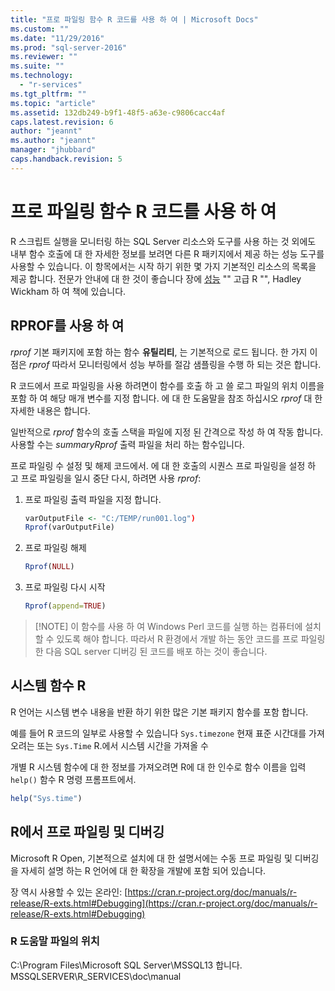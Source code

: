 ```yaml
---
title: "프로 파일링 함수 R 코드를 사용 하 여 | Microsoft Docs"
ms.custom: ""
ms.date: "11/29/2016"
ms.prod: "sql-server-2016"
ms.reviewer: ""
ms.suite: ""
ms.technology: 
  - "r-services"
ms.tgt_pltfrm: ""
ms.topic: "article"
ms.assetid: 132db249-b9f1-48f5-a63e-c9806cacc4af
caps.latest.revision: 6
author: "jeannt"
ms.author: "jeannt"
manager: "jhubbard"
caps.handback.revision: 5
---
```

# 프로 파일링 함수 R 코드를 사용 하 여
R 스크립트 실행을 모니터링 하는 SQL Server 리소스와 도구를 사용 하는 것 외에도 내부 함수 호출에 대 한 자세한 정보를 보려면 다른 R 패키지에서 제공 하는 성능 도구를 사용할 수 있습니다. 이 항목에서는 시작 하기 위한 몇 가지 기본적인 리소스의 목록을 제공 합니다. 전문가 안내에 대 한 것이 좋습니다 장에 [성능](http://adv-r.had.co.nz/Performance.html) "" 고급 R "", Hadley Wickham 하 여 책에 있습니다.

## <a name="using-rprof"></a>RPROF를 사용 하 여

*rprof* 기본 패키지에 포함 하는 함수 **유틸리티**, 는 기본적으로 로드 됩니다. 한 가지 이점은 *rprof* 따라서 모니터링에서 성능 부하를 절감 샘플링을 수행 하 되는 것은 합니다.

R 코드에서 프로 파일링을 사용 하려면이 함수를 호출 하 고 쓸 로그 파일의 위치 이름을 포함 하 여 해당 매개 변수를 지정 합니다. 에 대 한 도움말을 참조 하십시오 *rprof* 대 한 자세한 내용은 합니다.

일반적으로 *rprof* 함수의 호출 스택을 파일에 지정 된 간격으로 작성 하 여 작동 합니다. 사용할 수는 *summaryRprof* 출력 파일을 처리 하는 함수입니다. 

프로 파일링 수 설정 및 해제 코드에서. 에 대 한 호출의 시퀀스 프로 파일링을 설정 하 고 프로 파일링을 일시 중단 다시, 하려면 사용 *rprof*:

1. 프로 파일링 출력 파일을 지정 합니다.

    ```R
    varOutputFile <- "C:/TEMP/run001.log")
    Rprof(varOutputFile)
    ```
2. 프로 파일링 해제
    ```R
    Rprof(NULL)
    ```
    
3. 프로 파일링 다시 시작
    ```R
    Rprof(append=TRUE)
    ```


> [!NOTE] 이 함수를 사용 하 여 Windows Perl 코드를 실행 하는 컴퓨터에 설치할 수 있도록 해야 합니다. 따라서 R 환경에서 개발 하는 동안 코드를 프로 파일링 한 다음 SQL server 디버깅 된 코드를 배포 하는 것이 좋습니다.  


## <a name="r-system-functions"></a>시스템 함수 R

R 언어는 시스템 변수 내용을 반환 하기 위한 많은 기본 패키지 함수를 포함 합니다. 

예를 들어 R 코드의 일부로 사용할 수 있습니다 `Sys.timezone` 현재 표준 시간대를 가져오려는 또는 `Sys.Time` R.에서 시스템 시간을 가져올 수 

개별 R 시스템 함수에 대 한 정보를 가져오려면 R에 대 한 인수로 함수 이름을 입력 `help()` 함수 R 명령 프롬프트에서.

```R
help("Sys.time")
```

## <a name="debugging-and-profiling-in-r"></a>R에서 프로 파일링 및 디버깅

Microsoft R Open, 기본적으로 설치에 대 한 설명서에는 수동 프로 파일링 및 디버깅을 자세히 설명 하는 R 언어에 대 한 확장을 개발에 포함 되어 있습니다.

장 역시 사용할 수 있는 온라인: [https://cran.r-project.org/doc/manuals/r-release/R-exts.html#Debugging](https://cran.r-project.org/doc/manuals/r-release/R-exts.html#Debugging)

### <a name="location-of-r-help-files"></a>R 도움말 파일의 위치

C:\Program Files\Microsoft SQL Server\MSSQL13 합니다. MSSQLSERVER\R_SERVICES\doc\manual


